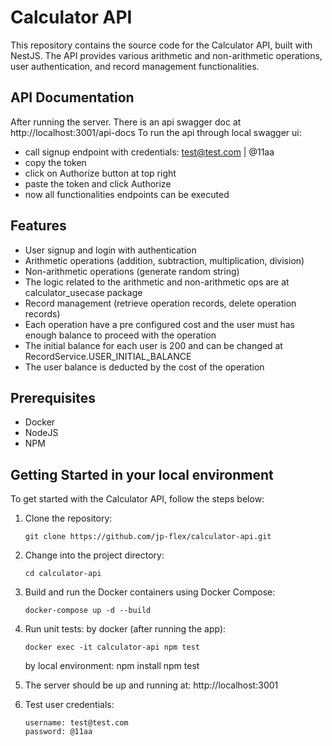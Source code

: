 # Calculator API
This repository contains the source code for the Calculator API, built with NestJS. The API provides various arithmetic and non-arithmetic operations, user authentication, and record management functionalities.

## API Documentation
After running the server. There is an api swagger doc at http://localhost:3001/api-docs
To run the api through local swagger ui:
- call signup endpoint with credentials: test@test.com | @11aa
- copy the token
- click on Authorize button at top right
- paste the token and click Authorize
- now all functionalities endpoints can be executed

## Features
- User signup and login with authentication
- Arithmetic operations (addition, subtraction, multiplication, division)
- Non-arithmetic operations (generate random string)
- The logic related to the arithmetic and non-arithmetic ops are at calculator_usecase package
- Record management (retrieve operation records, delete operation records)
- Each operation have a pre configured cost and the user must has enough balance to proceed with the operation
- The initial balance for each user is 200 and can be changed at RecordService.USER_INITIAL_BALANCE
- The user balance is deducted by the cost of the operation 

## Prerequisites
- Docker
- NodeJS
- NPM

## Getting Started in your local environment

To get started with the Calculator API, follow the steps below:

1. Clone the repository:
   ```shell
   git clone https://github.com/jp-flex/calculator-api.git
   ```

2. Change into the project directory:
    ```shell
    cd calculator-api
    ```

3. Build and run the Docker containers using Docker Compose:
    ```shell
    docker-compose up -d --build
    ```
4. Run unit tests:
   by docker (after running the app):
    ```shell
    docker exec -it calculator-api npm test
    ```
   by local environment:
   npm install
   npm test

5. The server should be up and running at: http://localhost:3001

6. Test user credentials:
    ```shell
    username: test@test.com
    password: @11aa
    ```
